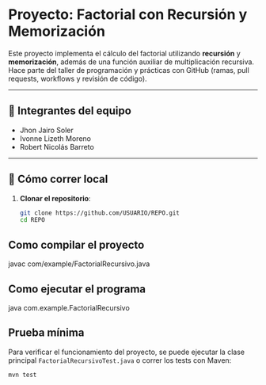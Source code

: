# Proyecto: Factorial con Recursión y Memorización

Este proyecto implementa el cálculo del factorial utilizando **recursión** y **memorización**, además de una función auxiliar de multiplicación recursiva.  
Hace parte del taller de programación y prácticas con GitHub (ramas, pull requests, workflows y revisión de código).

---

## 👥 Integrantes del equipo
- Jhon Jairo Soler  
- Ivonne Lizeth Moreno  
- Robert Nicolás Barreto  

---

## 🚀 Cómo correr local

1. **Clonar el repositorio**:
   ```bash
   git clone https://github.com/USUARIO/REPO.git
   cd REPO

## Como compilar el proyecto
javac com/example/FactorialRecursivo.java

## Como ejecutar el programa
java com.example.FactorialRecursivo


## Prueba mínima

Para verificar el funcionamiento del proyecto, se puede ejecutar la clase principal `FactorialRecursivoTest.java` o correr los tests con Maven:

```bash
mvn test
